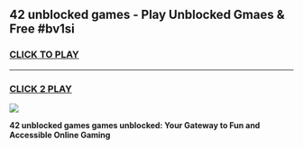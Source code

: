 
## 42 unblocked games - Play Unblocked Gmaes & Free #bv1si
<h3>
<a href="https://news.freeplayer.one?title=42_unblocked_games&ref=03M">CLICK TO PLAY</a></h3>
<hr>

<h3>
<a href="https://news.freeplayer.one?title=42_unblocked_games&ref=03M">CLICK 2 PLAY</a>
  
</h3>

<a href="https://news.freeplayer.one?title=42_unblocked_games&ref=03M"><img src="https://clearcache.store/games.png"></a>


**42 unblocked games games unblocked: Your Gateway to Fun and Accessible Online Gaming**
